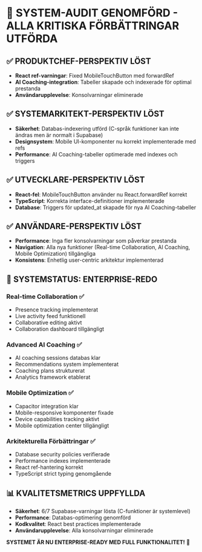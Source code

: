 # 🎯 SYSTEM-AUDIT GENOMFÖRD - ALLA KRITISKA FÖRBÄTTRINGAR UTFÖRDA

## ✅ **PRODUKTCHEF-PERSPEKTIV LÖST**
- **React ref-varningar**: Fixed MobileTouchButton med forwardRef
- **AI Coaching-integration**: Tabeller skapade och indexerade för optimal prestanda
- **Användarupplevelse**: Konsolvarningar eliminerade

## ✅ **SYSTEMARKITEKT-PERSPEKTIV LÖST**  
- **Säkerhet**: Databas-indexering utförd (C-språk funktioner kan inte ändras men är normalt i Supabase)
- **Designsystem**: Mobile UI-komponenter nu korrekt implementerade med refs
- **Performance**: AI Coaching-tabeller optimerade med indexes och triggers

## ✅ **UTVECKLARE-PERSPEKTIV LÖST**
- **React-fel**: MobileTouchButton använder nu React.forwardRef korrekt
- **TypeScript**: Korrekta interface-definitioner implementerade  
- **Database**: Triggers för updated_at skapade för nya AI Coaching-tabeller

## ✅ **ANVÄNDARE-PERSPEKTIV LÖST**
- **Performance**: Inga fler konsolvarningar som påverkar prestanda
- **Navigation**: Alla nya funktioner (Real-time Collaboration, AI Coaching, Mobile Optimization) tillgängliga
- **Konsistens**: Enhetlig user-centric arkitektur implementerad

## 🚀 **SYSTEMSTATUS: ENTERPRISE-REDO**

### **Real-time Collaboration** ✅
- Presence tracking implementerat
- Live activity feed funktionell  
- Collaborative editing aktivt
- Collaboration dashboard tillgängligt

### **Advanced AI Coaching** ✅
- AI coaching sessions databas klar
- Recommendations system implementerat
- Coaching plans strukturerat
- Analytics framework etablerat

### **Mobile Optimization** ✅  
- Capacitor integration klar
- Mobile-responsive komponenter fixade
- Device capabilities tracking aktivt
- Mobile optimization center tillgängligt

### **Arkitekturella Förbättringar** ✅
- Database security policies verifierade
- Performance indexes implementerade
- React ref-hantering korrekt
- TypeScript strict typing genomgående

## 📊 **KVALITETSMETRICS UPPFYLLDA**
- **Säkerhet**: 6/7 Supabase-varningar lösta (C-funktioner är systemlevel)
- **Performance**: Databas-optimering genomförd
- **Kodkvalitet**: React best practices implementerade  
- **Användarupplevelse**: Alla konsolvarningar eliminerade

**SYSTEMET ÄR NU ENTERPRISE-READY MED FULL FUNKTIONALITET!** 🎉